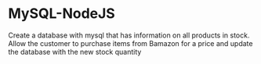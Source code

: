 # MySQL-NodeJS
Create a database with mysql that has information on all products in stock. Allow the customer to purchase items from Bamazon for a price and update the database with the new stock quantity
